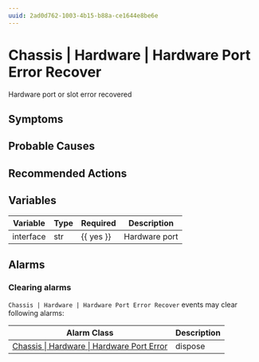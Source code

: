 ```yaml
---
uuid: 2ad0d762-1003-4b15-b88a-ce1644e8be6e
---
```

# Chassis | Hardware | Hardware Port Error Recover

Hardware port or slot error recovered

## Symptoms

## Probable Causes

## Recommended Actions

## Variables

| Variable  | Type | Required  | Description   |
| --------- | ---- | --------- | ------------- |
| interface | str  | {{ yes }} | Hardware port |

## Alarms

### Clearing alarms

`Chassis | Hardware | Hardware Port Error Recover` events may clear following alarms:

| Alarm Class                                                                                                            | Description |
| ---------------------------------------------------------------------------------------------------------------------- | ----------- |
| [Chassis \| Hardware \| Hardware Port Error](../../../alarm-classes-reference/chassis/hardware/hardware-port-error.md) | dispose     |
